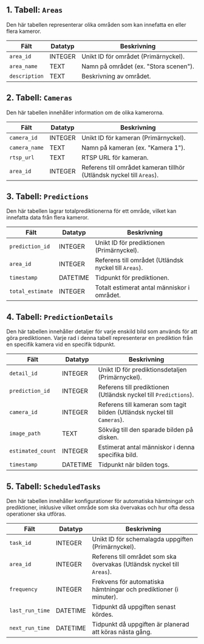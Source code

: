 ## 1. Tabell: `Areas`
Den här tabellen representerar olika områden som kan innefatta en eller flera kameror.

| Fält          | Datatyp   | Beskrivning                            |
| ------------- | --------- | -------------------------------------- |
| `area_id`     | INTEGER   | Unikt ID för området (Primärnyckel).   |
| `area_name`   | TEXT      | Namn på området (ex. "Stora scenen").  |
| `description` | TEXT      | Beskrivning av området.                |

## 2. Tabell: `Cameras`
Den här tabellen innehåller information om de olika kamerorna.

| Fält           | Datatyp   | Beskrivning                            |
| -------------- | --------- | -------------------------------------- |
| `camera_id`    | INTEGER   | Unikt ID för kameran (Primärnyckel).   |
| `camera_name`  | TEXT      | Namn på kameran (ex. "Kamera 1").      |
| `rtsp_url`     | TEXT      | RTSP URL för kameran.                  |
| `area_id`      | INTEGER   | Referens till området kameran tillhör (Utländsk nyckel till `Areas`). |

## 3. Tabell: `Predictions`
Den här tabellen lagrar totalprediktionerna för ett område, vilket kan innefatta data från flera kameror.

| Fält             | Datatyp   | Beskrivning                                    |
| ---------------- | --------- | ---------------------------------------------- |
| `prediction_id`  | INTEGER   | Unikt ID för prediktionen (Primärnyckel).      |
| `area_id`        | INTEGER   | Referens till området (Utländsk nyckel till `Areas`). |
| `timestamp`      | DATETIME  | Tidpunkt för prediktionen.                     |
| `total_estimate` | INTEGER   | Totalt estimerat antal människor i området.    |

## 4. Tabell: `PredictionDetails`
Den här tabellen innehåller detaljer för varje enskild bild som används för att göra prediktionen. Varje rad i denna tabell representerar en prediktion från en specifik kamera vid en specifik tidpunkt.

| Fält              | Datatyp   | Beskrivning                                        |
| ----------------- | --------- | -------------------------------------------------- |
| `detail_id`       | INTEGER   | Unikt ID för prediktionsdetaljen (Primärnyckel).   |
| `prediction_id`   | INTEGER   | Referens till prediktionen (Utländsk nyckel till `Predictions`). |
| `camera_id`       | INTEGER   | Referens till kameran som tagit bilden (Utländsk nyckel till `Cameras`). |
| `image_path`      | TEXT      | Sökväg till den sparade bilden på disken.          |
| `estimated_count` | INTEGER   | Estimerat antal människor i denna specifika bild.  |
| `timestamp`       | DATETIME  | Tidpunkt när bilden togs.                          |

## 5. Tabell: `ScheduledTasks`
Den här tabellen innehåller konfigurationer för automatiska hämtningar och prediktioner, inklusive vilket område som ska övervakas och hur ofta dessa operationer ska utföras.

| Fält             | Datatyp   | Beskrivning                                                       |
| ---------------- | --------- | ----------------------------------------------------------------- |
| `task_id`        | INTEGER   | Unikt ID för schemalagda uppgiften (Primärnyckel).                |
| `area_id`        | INTEGER   | Referens till området som ska övervakas (Utländsk nyckel till `Areas`). |
| `frequency`      | INTEGER   | Frekvens för automatiska hämtningar och prediktioner (i minuter). |
| `last_run_time`  | DATETIME  | Tidpunkt då uppgiften senast kördes.                              |
| `next_run_time`  | DATETIME  | Tidpunkt då uppgiften är planerad att köras nästa gång.           |
